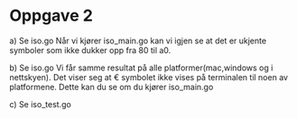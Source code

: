 # Oppgave 2
a) Se iso.go
Når vi kjører iso_main.go kan vi igjen se at det er ukjente symboler som ikke
dukker opp fra 80 til a0.


b) Se iso.go
Vi får samme resultat på alle platformer(mac,windows og i nettskyen). Det viser
seg at € symbolet ikke vises på terminalen til noen av platformene.
Dette kan du se om du kjører iso_main.go

c) Se iso_test.go
